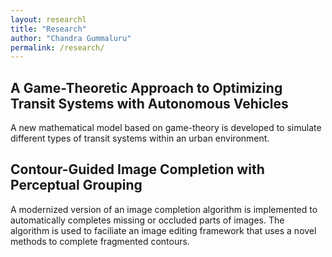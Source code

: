 ```yaml
---
layout: researchl
title: "Research"
author: "Chandra Gummaluru"
permalink: /research/
---
```


## A Game-Theoretic Approach to Optimizing Transit Systems with Autonomous Vehicles

A new mathematical model based on game-theory is developed to simulate different types of transit systems within an urban environment.

## Contour-Guided Image Completion with Perceptual Grouping

A modernized version of an image completion algorithm is implemented to automatically completes missing or occluded parts of images. The algorithm is used to faciliate an image editing framework that uses a novel methods to complete fragmented contours.
